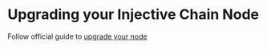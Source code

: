 # Upgrading your Injective Chain Node

Follow official guide to [upgrade your node][upgrade-doc-link]

[upgrade-doc-link]: https://docs.injective.network/docs/staking/mainnet/validate-on-mainnet/upgrading-your-node
